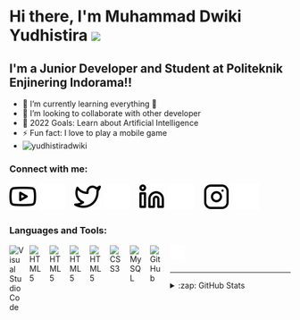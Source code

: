 # Hi there, I'm Muhammad Dwiki Yudhistira <img src="https://raw.githubusercontent.com/MartinHeinz/MartinHeinz/master/wave.gif" height="21">

## I'm a Junior Developer and Student at Politeknik Enjinering Indorama!!

- 🌱 I’m currently learning everything 🤣
- 👯 I’m looking to collaborate with other developer
- 🥅 2022 Goals: Learn about Artificial Intelligence
- ⚡ Fun fact: I love to play a mobile game
- <img src="https://komarev.com/ghpvc/?username=yudhistiradwiki&label=Profile%20views&color=0e75b6&style=flat" alt="yudhistiradwiki" />

### Connect with me:

[![website](./img/youtube-light.svg)](https://www.youtube.com/channel/UCCy2YWy4nhB_8rbbtoLDLcQ#gh-light-mode-only)
[![website](./img/youtube-dark.svg)](https://www.youtube.com/channel/UCCy2YWy4nhB_8rbbtoLDLcQ#gh-dark-mode-only)
&nbsp;&nbsp;
[![website](./img/twitter-light.svg)](https://twitter.com/yudhistiradwiki#gh-light-mode-only)
[![website](./img/twitter-dark.svg)](https://twitter.com/yudhistiradwiki#gh-dark-mode-only)
&nbsp;&nbsp;
[![website](./img/linkedin-light.svg)](https://www.linkedin.com/in/muhammad-dwiki-yudhistira-0105221b1#gh-light-mode-only)
[![website](./img/linkedin-dark.svg)](https://www.linkedin.com/in/muhammad-dwiki-yudhistira-0105221b1#gh-dark-mode-only)
&nbsp;&nbsp;
[![website](./img/instagram-light.svg)](https://www.instagram.com/moch_dwiki#gh-light-mode-only)
[![website](./img/instagram-dark.svg)](https://www.instagram.com/moch_dwiki#gh-dark-mode-only)


### Languages and Tools:

<img align="left" alt="Visual Studio Code" width="26px" src="https://cdn.jsdelivr.net/gh/devicons/devicon/icons/vscode/vscode-original.svg" style="padding-right:10px;" />
<img align="left" alt="HTML5" width="26px" src="https://cdn.jsdelivr.net/gh/devicons/devicon/icons/html5/html5-original.svg" style="padding-right:10px;" />
<img align="left" alt="HTML5" width="26px" src="https://github.com/jmnote/z-icons/blob/master/svg/python.svg" style="padding-right:10px;" />
<img align="left" alt="HTML5" width="26px" src="https://github.com/jmnote/z-icons/blob/master/svg/java.svg" style="padding-right:10px;" />
<img align="left" alt="HTML5" width="26px" src="https://github.com/jmnote/z-icons/blob/master/svg/php.svg" style="padding-right:10px;" />
<img align="left" alt="CSS3" width="26px" src="https://cdn.jsdelivr.net/gh/devicons/devicon/icons/css3/css3-original.svg" style="padding-right:10px;" />
<img align="left" alt="MySQL" width="26px" src="https://cdn.jsdelivr.net/gh/devicons/devicon/icons/mysql/mysql-original.svg" style="padding-right:10px;" />
<img align="left" alt="GitHub" width="26px" src="https://user-images.githubusercontent.com/3369400/139447912-e0f43f33-6d9f-45f8-be46-2df5bbc91289.png" style="padding-right:10px;" />
<img align="left" alt="Terminal" width="26px" src="./img/terminal-dark.svg" />
<br><br>

---

<details>
  <summary>:zap: GitHub Stats</summary>

  <a href="https://github.com/yudhistiradwiki">
  <img height="180em" src="https://github-readme-stats-eight-theta.vercel.app/api?username=yudhistiradwiki&show_icons=true&theme=algolia&include_all_commits=true&count_private=true&hide_border=false&title_color=ff652f&icon_color=FFE400&bg_color=09131B&text_color=ffffff&border_color=0c1a25"/>

</details>
